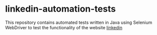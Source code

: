 # linkedin-automation-tests
This repository contains automated tests written in Java using Selenium WebDriver to test the functionality of the website [linkedin](https://www.linkedin.com/)
